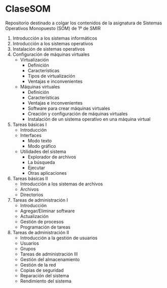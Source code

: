 # ClaseSOM
Repositorio destinado a colgar los contenidos de la asignatura de Sistemas Operativos Monopuesto (SOM) de 1º de SMIR 

1. Introducción a los sistemas informáticos
2. Introducción a los sistemas operativos
3. Instalación de sistemas operativos
4. Configuración de máquinas virtuales
	- Virtualización
		- Definición
		- Características
		- Tipos de virtualización
		- Ventajas e inconvenientes
	- Máquinas virtuales
		- Definición
		- Características
		- Ventajas e inconvenientes
		- Software para crear máquinas virtuales
		- Creación y configuración de máquinas virtuales
		- Instalación de un sistema operativo en una máquina virtual
5. Tareas básicas I
	- Introducción
	- Interfaces
		- Modo texto
		- Modo gráfico
	- Utilidades del sistema
		- Explorador de archivos
		- La búsqueda
		- Ejecutar
		- Otras aplicaciones
6. Tareas básicas II
	- Introducción a los sistemas de archivos
	- Archivos
	- Directorios
7. Tareas de administración I
	- Introducción
	- Agregar/Eliminar software
	- Actualización
	- Gestión de procesos
	- Programación de tareas
8. Tareas de administración II
	- Introducción a la gestión de usuarios
	- Usuarios
	- Grupos
	- Tareas de administración III
	- Gestión del almacenamiento
	- Gestión de la red
	- Copias de seguridad
	- Reparación del sistema
	- Rendimiento del sistema
